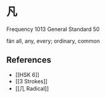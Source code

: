 # 凡
Frequency 1013
General Standard 50

fán
all, any, every; ordinary, common

## References
- [[HSK 6]]
- [[3 Strokes]]
- [[几 Radical]]